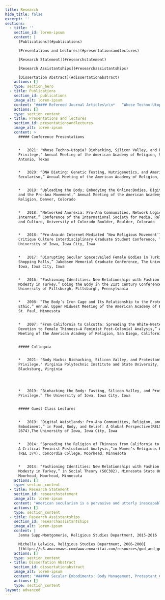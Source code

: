```yaml
---
title: Research
hide_title: false
excerpt: ''
sections:
  - title: ''
    section_id: lorem-ipsum
    content: |
      [Publications](#publications)

      [Presentations and Lectures](#presentationsandlectures)

      [Research Statement](#researchstatement)

      [Research Assistantships](#researchassistantships)

      [Dissertation Abstract](#dissertationabstract)
    actions: []
    type: section_hero
  - title: Publications
    section_id: publications
    image_alt: lorem-ipsum
    content: "##### Refereed Journal Articles\n\n*   “Whose Techno-Utopia? Biohacking, Silicon Valley, and the Salvific Power of Optimization.” *Religion Compass*.\_ Invited and in progress.\_\n\n*   “Digital Waistlands: Pro-Ana Communities, Religion, and Embodiment.” *Journal of Religion, Media, and Digital Culture* 9 (2020): 207-227.\n\n*   “Weighty Matter(s): Religion, Secularism, and American Weight Loss Culture.” \\*Religion Compass \\*14:2 (February 2020): 1-10.\n\n*   “Spreading the Religion of Thinness from California to Calcutta: A Critical Feminist Postcolonial Analysis” with Michelle Lelwica and Jenna McNallie. \\*Journal of Feminist Studies in Religion \\*24:1 (Spring 2009):20-41. (Published under Emma Hoglund.\n\n##### Textbook Entries\n\n*   “Evangelical Christianities in North America.” *Bloomsbury Religion in North America*. London: Bloomsbury Academic, 2021.\n\n*   “Women and Christianity.” *Bloomsbury Religion in North America*. London: Bloomsbury Academic, 2021.\n\n##### Book Reviews\n\n*   Review of *The Story of Radio Mind: A Missionary’s Journey on Indigenous Land*, by Pamela E. Klassen. *Material Religion* 15:5 (July 2019): 644-645.\n\n*   Review of *Religious Affects:Animality, Evolution, and Power*, by Donovan O. Schaefer. \\*Material Religion \\*12:4 (December 2016): 515-516.\n"
    actions: []
    type: section_content
  - title: Presentations and lectures
    section_id: presentationsandlectures
    image_alt: lorem-ipsum
    content: >
      ##### Conference Presentations


      *   2021: "Whose Techno-Utopia? Biohacking, Silicon Valley, and Protestant
      Privilege," Annual Meeting of the American Academy of Religion, San
      Antonio, Texas


      *   2020: “DNA Dieting: Genetic Testing, Nutrigenetics, and American
      Secularism,” Annual Meeting of the American Academy of Religion, Virtual


      *   2018: “Uploading the Body; Embodying the Online:Bodies, Digital Space,
      and the Pro-Ana Movement,” Annual Meeting of the American Academy of
      Religion, Denver, Colorado


      *   2018: “Networked Anorexia: Pro-Ana Communities, Network Logic, and the
      Internet,” Conference of the International Society for Media, Religion,
      and Culture, University of Colorado Boulder, Boulder, Colorado


      *   2018: “Pro-Ana:An Internet-Mediated ‘New Religious Movement’?” Craft
      Critique Culture Interdisciplinary Graduate Student Conference, The
      University of Iowa, Iowa City, Iowa


      *   2017: “Disrupting Secular Space:Veiled Female Bodies in Turkish
      Shopping Malls,” Jakobsen Memorial Graduate Conference, The University of
      Iowa, Iowa City, Iowa


      *   2016: “Fashioning Identities: New Relationships with Fashion and
      Modesty in Turkey,” Doing the Body in the 21st Century Conference,
      University of Pittsburgh, Pittsburgh, Pennsylvania


      *   2008: “The Body’s Iron Cage and Its Relationship to the Protestant
      Ethic,” Annual Upper Midwest Meeting of the American Academy of Religion,
      St. Paul, Minnesota


      *   2007: “From California to Calcutta: Spreading the White-Western
      Devotion to Female Thinness—A Feminist Post-Colonial Analysis,” Annual
      Meeting of the American Academy of Religion, San Diego, California


      ##### Colloquia


      *   2021: "Body Hacks: Biohacking, Silicon Valley, and Protestant
      Privilege," Virginia Polytechnic Institute and State University,
      Blacksburg, Virginia




      *   2019: “Biohacking the Body: Fasting, Silicon Valley, and Protestant
      Privilege,” The University of Iowa, Iowa City, Iowa


      ##### Guest Class Lectures


      *   2019: “Digital Waistlands: Pro-Ana Communities, Religion, and
      Embodiment,” in Food, Body, and Belief: A Global Perspective(RELS
      2674),The University of Iowa, Iowa City, Iowa


      *   2014: “Spreading the Religion of Thinness from California to Calcutta:
      A Critical Feminist Postcolonial Analysis,”in Women’s Religious History
      (REL 374), Concordia College, Moorhead, Minnesota


      *   2014: “Fashioning Identities: New Relationships with Fashion and
      Modesty in Turkey,” in Social Theory (SOC302), Minnesota State University
      Moorhead, Moorhead, Minnesota
    actions: []
    type: section_content
  - title: Research Statement
    section_id: researchstatement
    image_alt: lorem-ipsum
    content: "American secularism is a pervasive and utterly inescapable aspect of life in the United States today. To participate in American public life is to engage with the particular secularism of the United States. And to engage with the particular secularism of the United States is to perpetuate a Protestant privilege embedded in the very fabric of this secularism on every scale, from institutions to individuals. While a number of scholars have attended to America’s particular form of secularism as it circulates in institutions like law, politics, and economics, less attention has been paid to how individuals embody American secularism in their daily lives. My research attends to this gap by exploring how both religion and secularism shape the everyday at the site of the body by highlighting Protestant culture’s profound yet often overlooked impact on public life in the United States and beyond.\_\n\nMy dissertation, entitled “Secular Embodiments: Body Management, Protestant Culture, and American Secularism in the Twenty-First Century,” argues that American secularism is a unique cultural formation that is best understood as fundamentally embodied and that its embodiments are made plain in contemporary techniques of body management. I find that the body is a foundational site where it is possible to see the co-constitutive nature of the secular and the religious emerge as well as the scope and contours of their entangled ontologies. This entanglement is particularly clear when considering how American secularism is imbued with the same Protestant values, including commitments to individualism, self-control, and optimization, that orient American cultural life more broadly. Through case studies on direct-to-consumer genetic testing, biohacking, and the pro-ana movement, this project explores the tensions between the discourses and practices that seek to sustain American secularism through multiple mechanisms of power and the bodies that confound these attempts by expanding and contracting the field of possibility from which the contemporary subject emerges.\_\n\n“Secular Embodiments” is structured around three case studies, each of which considers a different body management culture made popular in the early twenty-first century. My first case study explores the logics of direct-to-consumer genetic testing and the role this practice plays in contemporary subject production. Through an analysis of the published marketing and media of at-home genetic testing companies like 23andMe, I reveal how American individualism is refracted through genetic science and digital technologies at the site of the body as a new expression of biopower, a mechanism of power that operates on the scale of population. My second case study analyzes the disciplinary rhetorics and practices of the hyper-masculinized biohacking movement and how this movement mobilizes and capitalizes on the particular logics of optimization. In this chapter, I consider how entrepreneurs like Tim Ferriss, Dave Asprey, and Ben Greenfield peddle biohacking techniques in ways that privilege particularly white, male, wealthy, and reasonably healthy bodies. My third case study demonstrates how self-control is managed in the online pro-ana movement through daily practices that sustain and diminish life and liveliness in abject, gendered bodies. In this chapter, I analyze the popular pro-ana site MyPancakeAddiction and track embodiments of pro-ana digital culture and performances of shared value systems that reflect a particularly Protestant, and feminized, orientation toward the self and the body.\_\_\n\nContributing to religious studies, cultural studies, and gender studies, my project makes plain the ways in which American secularism is embodied and thus corrects a longstanding disregard for the bodily techniques that sustain public life in the United States. Its case studies reveal that both secular and religious practices privilege Protestant ways of engaging with the world, often through intimately embodied experiences of gender, race, and class. Protestantism is stubborn and persistent, in part, because it lurks in the body, in daily behaviors and practices that, on the surface, seem neutral, natural, and even accidental. “Secular Embodiments,” then, illustrates the profound influence of Protestantism on the articulation of secular subjecthood in twenty-first century bodily techniques shaped by modern genetic science and digital technologies. Indeed, attending to performances of contemporary body management cultures reveals the privileging of particular bodies through a persistent Protestantism finding purchase in new expressions of American secularism.\_\n\nMy larger research agenda attends to the religio-secular assemblages that shape and are shaped by everyday embodiments in the contemporary United States. I have refereed articles published with both the *Journal of Religion, Media, and Digital Culture* and *Religion Compass*. The former is entitled “Digital Waistlands: Pro-Ana Communities, Religion, and Embodiment” and attends to the intersection of religion, embodiment, and digital culture in the pro-ana movement by exploring how anas embody religio-secular values in their performances of ana culture. The latter is entitled “Weighty Matter(s): Religion, Secularism, and American Weight Loss Culture” and summarizes the state of this fairly new field of research in religious studies. Currently, I am writing an invited piece for *Religion Compass* that historicizes Silicon Valley’s biohacking movement and its ethical implications.\_ Biohacking is committed to providing a form of this-worldly salvation to its largely white, male, and wealthy practitioners.\_ I consider what kind of future we are being promised in a world where we are invited to become superhuman, if we have the time and resources to pursue immortality.\_\_\_\n\nMy next research project considers the early nineteenth century American diet reform movements that flourished alongside the rapid urbanization, industrialization, and emergence of an identifiable print public in the United States. These movements not only linked body size with morality and connected body regulation to the rise of American consumer culture but also worked to establish hierarchies of race, sexuality, gender, and class. While much of the work on early American weight loss movements has centered on Sylvester Graham and his followers, I am exploring another trend: the water cure, a movement that was largely dominated by women in the United States. Most hydropathic spas were run by women and functioned as epicenters for dress reform, temperance, and the women’s rights movement. Indeed, the first National Dress Reform Association meeting was held at the Glenhaven Water-Cure. Through an analysis of this trend’s primary periodical *Water-Cure Journal*, published between 1845 and 1857, I will trace changing attitudes toward the body in light of the personal ads it ran that included height and weight specifications for prospective partners. Because other preferences like political orientation and religious affiliation were also listed, I expect to find evidence of an emergent American secularism reflected in the intimate personal ads placed by water cure practitioners. A careful reading and analysis of the *Water-Cure Journal* will offer important contributions to our understanding of evolving orientations not only toward the body but also toward religion, secularism, and the persistence of Protestant culture embedded in the increasingly secular imperative to count calories from the mid- to late nineteenth century in the United States.\_\n\nBroadly, my work is an interdisciplinary engagement with themes of Protestant culture and American secularism; critical theory and religion; religion, food, and the body; and gender, religion, and culture. I am committed to exploring the intersections of religion and secularism in the contemporary United States and beyond as they manifest as embodied practices in the everyday. This work offers important contributions to the fields of religious studies, cultural studies, and gender studies by shifting the primary unit of analysis from populations to the individual and by considering how the individual, gendered body mediates the secular and the religious through daily actions and behaviors.\_\n"
    actions: []
    type: section_content
  - title: Research Assistantships
    section_id: researchassistantships
    image_alt: lorem-ipsum
    content: |
      Jenna Supp-Montgomerie, Religious Studies Department, 2015-2016

      Michelle Lelwica, Religious Studies Department, 2006-2008[
      ](https://s3.amazonaws.com/www.emmarifai.com/resources/god_and_google.pdf)
    actions: []
    type: section_content
  - title: Dissertation Abstract
    section_id: dissertationabstract
    image_alt: lorem-ipsum
    content: "###### Secular Embodiments: Body Management, Protestant Culture, and American Secularism in the Twenty-First Century\n\nAmerican secularism is a pervasive and utterly inescapable aspect of life in the United States today. To participate in American public life is to engage with the particular secularism of the United States. And to engage with the particular secularism of the United States is to perpetuate a Protestant privilege embedded in the very fabric of this secularism on every scale, from institutions to individuals. Indeed, any serious attempt to understand the contemporary religious landscape of North America must address the complexities of American secularism, which is just as much part of this landscape as are the more obvious religious communities that have shaped American culture historically and today. While a number of scholars have attended to America’s particular form of secularism as it circulates in institutions like law, politics, and economics, less attention has been paid to how individuals embody American secularism in their daily lives.\_\n\n“Secular Embodiments” argues that American secularism is a unique cultural formation that is best understood as fundamentally embodied and that its embodiments are made plain in contemporary techniques of body management. It finds that the body is a foundational site where it is possible to see the co-constitutive nature of the secular and the religious emerge as well as the scope and contours of their entangled ontologies. This entanglement is particularly clear when considering how American secularism is imbued with the same Protestant values, including commitments to individualism, self-control, and optimization, that orient American cultural life more broadly. Through case studies on direct-to-consumer genetic testing, biohacking, and the pro-ana movement, this project explores the tensions between the discourses and practices that seek to sustain American secularism through multiple mechanisms of power and the bodies that confound these attempts by expanding and contracting the field of possibility from which the contemporary American subject emerges.\_\n\nContributing to religious studies, cultural studies, and gender studies, this project makes plain the ways in which American secularism is embodied and thus corrects a longstanding disregard for the bodily techniques that sustain public life in the United States. Its case studies reveal that both secular and religious practices privilege Protestant ways of engaging with the world, often through intimately embodied experiences of gender, race, and class. Protestantism is stubborn and persistent, in part, because it lurks in the body, in daily behaviors and practices that, on the surface, seem neutral, natural, and even accidental. “Secular Embodiments,” then, illustrates the profound influence of Protestantism on the articulation of secular subjecthood in twenty-first century bodily techniques shaped by modern genetic science and digital technologies. Indeed, attending to performances of contemporary body management cultures reveals the privileging of particular bodies, which are overwhelmingly white, male, wealthy, and reasonably healthy, through a persistent Protestantism finding purchase in new expressions of American secularism.\_\n"
    actions: []
    type: section_content
layout: advanced
---
```

